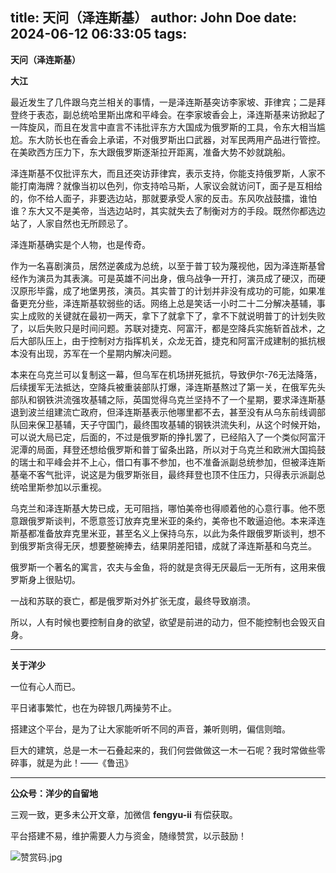 title: 天问（泽连斯基）
author: John Doe
date: 2024-06-12 06:33:05
tags:
---
**天问（泽连斯基）**<!--more-->

**大江**

最近发生了几件跟乌克兰相关的事情，一是泽连斯基突访李家坡、菲律宾；二是拜登终于表态，副总统哈里斯出席和平峰会。在李家坡香会上，泽连斯基来访掀起了一阵旋风，而且在发言中直言不讳批评东方大国成为俄罗斯的工具，令东大相当尴尬。东大防长也在香会上承诺，不对俄罗斯出口武器，对军民两用产品进行管控。在美欧西方压力下，东大跟俄罗斯逐渐拉开距离，准备大势不妙就跳船。

泽连斯基不仅批评东大，而且还突访菲律宾，表示支持，你能支持俄罗斯，人家不能打南海牌？就像当初以色列，你支持哈马斯，人家议会就访问T，面子是互相给的，你不给人面子，非要选边站，那就要承受人家的反击。东风吹战鼓擂，谁怕谁？东大又不是美帝，当选边站时，其实就失去了制衡对方的手段。既然你都选边站了，人家自然也无所顾忌了。

泽连斯基确实是个人物，也是传奇。

作为一名喜剧演员，居然逆袭成为总统，以至于普丁较为蔑视他，因为泽连斯基曾经作为演员为其表演。可是英雄不问出身，俄乌战争一开打，演员成了硬汉，而硬汉原形毕露，成了地堡男孩，演员。其实普丁的计划并非没有成功的可能，如果准备更充分些，泽连斯基软弱些的话。网络上总是笑话一小时二十二分解决基辅，事实上成败的关键就在最初一两天，拿下了就拿下了，拿不下就说明普丁的计划失败了，以后失败只是时间问题。苏联对捷克、阿富汗，都是空降兵实施斩首战术，之后大部队压上，由于控制对方指挥机关，众龙无首，捷克和阿富汗成建制的抵抗根本没有出现，苏军在一个星期内解决问题。

本来在乌克兰可以复制这一幕，但乌军在机场拼死抵抗，导致伊尔-76无法降落，后续援军无法抵达，空降兵被重装部队打爆，泽连斯基熬过了第一关，在俄军先头部队和钢铁洪流强攻基辅之际，英国觉得乌克兰坚持不了一个星期，要求泽连斯基退到波兰组建流亡政府，但泽连斯基表示他哪里都不去，甚至没有从乌东前线调部队回来保卫基辅，天子守国门，最终围攻基辅的钢铁洪流失利，从这个时候开始，可以说大局已定，后面的，不过是俄罗斯的挣扎罢了，已经陷入了一个类似阿富汗泥潭的局面，拜登还想给俄罗斯和普丁留条出路，所以对于乌克兰和欧洲大国捣鼓的瑞士和平峰会并不上心，借口有事不参加，也不准备派副总统参加，但被泽连斯基毫不客气批评，说这是为俄罗斯张目，最终拜登也顶不住压力，只得表示派副总统哈里斯参加以示重视。

乌克兰和泽连斯基大势已成，无可阻挡，哪怕美帝也得顺着他的心意行事。他不愿意跟俄罗斯谈判，不愿意签订放弃克里米亚的条约，美帝也不敢逼迫他。本来泽连斯基都准备放弃克里米亚，甚至名义上保持乌东，以此为条件跟俄罗斯谈判，想不到俄罗斯贪得无厌，想要整碗捧去，结果阴差阳错，成就了泽连斯基和乌克兰。

俄罗斯一个著名的寓言，农夫与金鱼，将的就是贪得无厌最后一无所有，这用来俄罗斯身上很贴切。

一战和苏联的衰亡，都是俄罗斯对外扩张无度，最终导致崩溃。

所以，人有时候也要控制自身的欲望，欲望是前进的动力，但不能控制也会毁灭自身。
- - -
**关于洋少**

一位有心人而已。

平日诸事繁忙，也在为碎银几两操劳不止。

搭建这个平台，是为了让大家能听听不同的声音，兼听则明，偏信则暗。

巨大的建筑，总是一木一石叠起来的，我们何尝做做这一木一石呢？我时常做些零碎事，就是为此！——《鲁迅》

---

**公众号：洋少的自留地** 

三观一致，更多未公开文章，加微信 **fengyu-ii** 有偿获取。

平台搭建不易，维护需要人力与资金，随缘赞赏，以示鼓励！

![赞赏码.jpg](/images/shang.jpg)